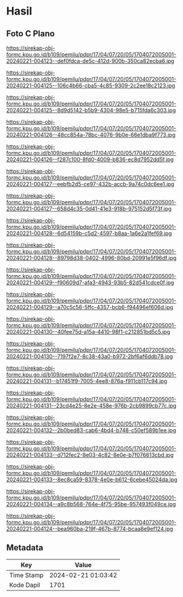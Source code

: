 # Hasil

## Foto C Plano

https://sirekap-obj-formc.kpu.go.id/b109/pemilu/pdpr/17/04/07/20/05/1704072005001-20240221-004123--def0fdca-de5c-412d-900b-350ca82ecba6.jpg

https://sirekap-obj-formc.kpu.go.id/b109/pemilu/pdpr/17/04/07/20/05/1704072005001-20240221-004125--106c4b66-cba5-4c85-9309-2c2ee18c2123.jpg

https://sirekap-obj-formc.kpu.go.id/b109/pemilu/pdpr/17/04/07/20/05/1704072005001-20240221-004125--8d9d5142-b5b9-4304-98e5-b715fda6c303.jpg

https://sirekap-obj-formc.kpu.go.id/b109/pemilu/pdpr/17/04/07/20/05/1704072005001-20240221-004126--48cc854a-78bc-4076-9b0e-66e1dba9f773.jpg

https://sirekap-obj-formc.kpu.go.id/b109/pemilu/pdpr/17/04/07/20/05/1704072005001-20240221-004126--f287c100-8fd0-4009-b836-ec8d7952dd5f.jpg

https://sirekap-obj-formc.kpu.go.id/b109/pemilu/pdpr/17/04/07/20/05/1704072005001-20240221-004127--eebfb2d5-ce97-432b-accb-9a74c0dc6ee1.jpg

https://sirekap-obj-formc.kpu.go.id/b109/pemilu/pdpr/17/04/07/20/05/1704072005001-20240221-004127--658d4c35-0d41-41e3-918b-975152d5f73f.jpg

https://sirekap-obj-formc.kpu.go.id/b109/pemilu/pdpr/17/04/07/20/05/1704072005001-20240221-004128--6d54159b-c5d2-4597-b8aa-1a6e2a1fef69.jpg

https://sirekap-obj-formc.kpu.go.id/b109/pemilu/pdpr/17/04/07/20/05/1704072005001-20240221-004128--89798d38-0402-4996-80bd-20991e5f96df.jpg

https://sirekap-obj-formc.kpu.go.id/b109/pemilu/pdpr/17/04/07/20/05/1704072005001-20240221-004129--f90609d7-afa3-4943-93b5-82d541cdce0f.jpg

https://sirekap-obj-formc.kpu.go.id/b109/pemilu/pdpr/17/04/07/20/05/1704072005001-20240221-004129--a70c5c56-5ffc-4357-bcb6-f94496ef606d.jpg

https://sirekap-obj-formc.kpu.go.id/b109/pemilu/pdpr/17/04/07/20/05/1704072005001-20240221-004130--40fee75d-a15a-4410-98f1-c212851bd5c5.jpg

https://sirekap-obj-formc.kpu.go.id/b109/pemilu/pdpr/17/04/07/20/05/1704072005001-20240221-004130--7197f2e7-8c38-43a0-b972-2bf6af6ddb78.jpg

https://sirekap-obj-formc.kpu.go.id/b109/pemilu/pdpr/17/04/07/20/05/1704072005001-20240221-004131--b17451f9-7005-4ee8-876a-f911cb117c94.jpg

https://sirekap-obj-formc.kpu.go.id/b109/pemilu/pdpr/17/04/07/20/05/1704072005001-20240221-004131--23cd4e25-8e2e-458e-976b-2cb9899cb77c.jpg

https://sirekap-obj-formc.kpu.go.id/b109/pemilu/pdpr/17/04/07/20/05/1704072005001-20240221-004132--2b0bed83-cab6-4bd4-b748-c50ef589b1ee.jpg

https://sirekap-obj-formc.kpu.go.id/b109/pemilu/pdpr/17/04/07/20/05/1704072005001-20240221-004133--d712fec2-8e03-4c82-8e0e-b7f076613cbd.jpg

https://sirekap-obj-formc.kpu.go.id/b109/pemilu/pdpr/17/04/07/20/05/1704072005001-20240221-004133--8ec8ca59-8378-4e0e-b612-6cebe45024da.jpg

https://sirekap-obj-formc.kpu.go.id/b109/pemilu/pdpr/17/04/07/20/05/1704072005001-20240221-004134--a9c8b568-764e-4f75-95be-957493f049ce.jpg

https://sirekap-obj-formc.kpu.go.id/b109/pemilu/pdpr/17/04/07/20/05/1704072005001-20240221-004124--bea960ba-219f-467b-8774-bcaa8e9ef124.jpg


## Metadata

| Key        | Value               |
| ---------- | ------------------- |
| Time Stamp | 2024-02-21 01:03:42 |
| Kode Dapil | 1701                |



